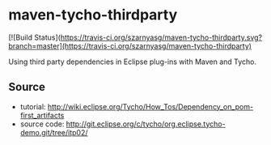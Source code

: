 maven-tycho-thirdparty
======================

[![Build Status](https://travis-ci.org/szarnyasg/maven-tycho-thirdparty.svg?branch=master](https://travis-ci.org/szarnyasg/maven-tycho-thirdparty)

Using third party dependencies in Eclipse plug-ins with Maven and Tycho.

Source
------
* tutorial: http://wiki.eclipse.org/Tycho/How_Tos/Dependency_on_pom-first_artifacts 
* source code: http://git.eclipse.org/c/tycho/org.eclipse.tycho-demo.git/tree/itp02/
